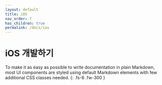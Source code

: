 ```yaml
---
layout: default
title: iOS
nav_order: 7
has_children: true
permalink: /docs/ios
---
```


# iOS 개발하기

To make it as easy as possible to write documentation in plain Markdown, most UI components are styled using default Markdown elements with few additional CSS classes needed.
{: .fs-6 .fw-300 }
